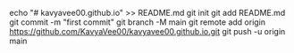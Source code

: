 echo "# kavyavee00.github.io" >> README.md
  git init
  git add README.md
  git commit -m "first commit"
  git branch -M main
  git remote add origin https://github.com/KavyaVee00/kavyavee00.github.io.git
  git push -u origin main